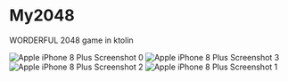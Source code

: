 # My2048
WORDERFUL 2048 game in ktolin

![Apple iPhone 8 Plus Screenshot 0](https://github.com/Humoyun03/My2048/assets/104362603/eb7a0bf8-6ae1-4f5a-afe4-bdfce3869e94) ![Apple iPhone 8 Plus Screenshot 3](https://github.com/Humoyun03/My2048/assets/104362603/fd7e388e-3fe7-48cc-9956-2d2a226402d7) ![Apple iPhone 8 Plus Screenshot 2](https://github.com/Humoyun03/My2048/assets/104362603/322d73b8-3f35-460d-8fbc-6622c4ef6656) ![Apple iPhone 8 Plus Screenshot 1](https://github.com/Humoyun03/My2048/assets/104362603/bf2540ef-09c2-4c3f-aeb1-cba3450ed192)
